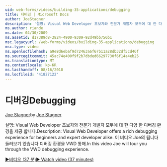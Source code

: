 ```yaml
---
uid: web-forms/videos/building-35-applications/debugging
title: 디버깅 | Microsoft Docs
author: JoeStagner
description: '설명: Visual Web Developer 초보자와 전문가 개발자 모두에 대 한 다양 한 디버깅 환경을 제공 합니다. 이 비디오에서 Joe는 둘러보기 있습니다를 VW 통해...'
ms.author: riande
ms.date: 04/30/2009
ms.assetid: d17389d8-3824-4900-9309-92d49bb756b1
msc.legacyurl: /web-forms/videos/building-35-applications/debugging
msc.type: video
ms.openlocfilehash: a9e8d6ebaf9d72463a6f67b11a28db32df5cd46f
ms.sourcegitcommit: 45ac74e400f9f2b7dbded66297730f6f14a4eb25
ms.translationtype: MT
ms.contentlocale: ko-KR
ms.lasthandoff: 08/16/2018
ms.locfileid: "41827122"
---
```

<a name="debugging"></a><span data-ttu-id="d2609-104">디버깅</span><span class="sxs-lookup"><span data-stu-id="d2609-104">Debugging</span></span>
====================
<span data-ttu-id="d2609-105">[Joe Stagner](https://github.com/JoeStagner)</span><span class="sxs-lookup"><span data-stu-id="d2609-105">by [Joe Stagner](https://github.com/JoeStagner)</span></span>

<span data-ttu-id="d2609-106">설명: Visual Web Developer 초보자와 전문가 개발자 모두에 대 한 다양 한 디버깅 환경을 제공 합니다.</span><span class="sxs-lookup"><span data-stu-id="d2609-106">Description: Visual Web Developer offers a rich debugging experience for beginners and expert developer alike.</span></span> <span data-ttu-id="d2609-107">이 비디오 Joe의 됩니다 둘러보기 있습니다 디버깅 환경을 VWD 통해.</span><span class="sxs-lookup"><span data-stu-id="d2609-107">In this video Joe will tour you through the VWD debugging experience.</span></span>

[<span data-ttu-id="d2609-108">&#9654;비디오 (37 분)</span><span class="sxs-lookup"><span data-stu-id="d2609-108">&#9654; Watch video (37 minutes)</span></span>](https://channel9.msdn.com/Blogs/ASP-NET-Site-Videos/debugging)

